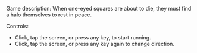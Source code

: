 Game description:
When one-eyed squares are about to die, they must find a halo themselves to rest in peace.

Controls:
- Click, tap the screen, or press any key, to start running.
- Click, tap the screen, or press any key again to change direction.